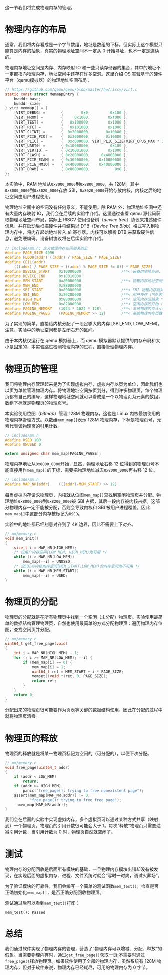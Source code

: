 这一节我们将完成物理内存的管理。

#  物理内存的布局

通常，我们将内存看成是一个字节数组，地址是数组的下标。但实际上这个模型只能算是内存的抽象，真实的物理地址空间不一定从 0 开始寻址，也不一定是连续的。

物理内存地址空间是内存、内存映射 IO 和一些只读存储器的集合，其中的地址不一定都指向物理内存，地址空间中还存在许多空洞。这里介绍 OS 实验基于的硬件平台（qemu模拟器）的物理地址空间布局：

```c
// https://github.com/qemu/qemu/blob/master/hw/riscv/virt.c
static const struct MemmapEntry {
    hwaddr base;
    hwaddr size;
} virt_memmap[] = {
    [VIRT_DEBUG] =       {        0x0,         0x100 },
    [VIRT_MROM] =        {     0x1000,        0xf000 },
    [VIRT_TEST] =        {   0x100000,        0x1000 },
    [VIRT_RTC] =         {   0x101000,        0x1000 },
    [VIRT_CLINT] =       {  0x2000000,       0x10000 },
    [VIRT_PCIE_PIO] =    {  0x3000000,       0x10000 },
    [VIRT_PLIC] =        {  0xc000000, VIRT_PLIC_SIZE(VIRT_CPUS_MAX * 2) },
    [VIRT_UART0] =       { 0x10000000,         0x100 },
    [VIRT_VIRTIO] =      { 0x10001000,        0x1000 },
    [VIRT_FLASH] =       { 0x20000000,     0x4000000 },
    [VIRT_PCIE_ECAM] =   { 0x30000000,    0x10000000 },
    [VIRT_PCIE_MMIO] =   { 0x40000000,    0x40000000 },
    [VIRT_DRAM] =        { 0x80000000,           0x0 },
};
```

本实验中，RAM 地址从`0x8000_0000`到`0x8800_0000`，共 128M。其中`0x8000_0000`到`0x8020_0000`存放 SBI，`0x8020_0000`开始存放内核，内核之后的地址空间由用户进程使用。

物理地址空间中的空洞没有任何意义，不能使用。除 RAM 外，物理地址空间中还有大量内存映射 IO，我们会在后续的实验中介绍。这里通过查看 qemu 源代码获取物理地址空间布局，实际上 RISCV 使用设备树（*device tree*）协议来描述硬件信息，并在启动后扫描硬件并将结果以 DTB（*Device Tree Blob*）格式写入到物理内存中，将内存起始地址传入 a1 寄存器。内核可以解析 DTB 来获取硬件信息，避免硬编码。设备树协议将在后续实验中介绍。

```c
// include/mm.h: 定义物理内存空间相关的宏
#define PAGE_SIZE 4096
#define FLOOR(addr) ((addr) / PAGE_SIZE * PAGE_SIZE)
#define CEIL(addr)                                                             \
    (((addr) / PAGE_SIZE + ((addr) % PAGE_SIZE != 0)) * PAGE_SIZE)
#define DEVICE_START    0x10000000                  /**< 设备树地址空间，暂时不使用 */
#define DEVICE_END      0x10010000
#define MEM_START       0x80000000                  /**< 物理内存地址空间 */
#define MEM_END         0x88000000
#define SBI_START       0x80000000                  /**< SBI 物理内存起始地址 */
#define SBI_END         0x80200000                  /**< 用户程序（包括内核）可用的物理内存地址空间开始 */
#define HIGH_MEM        0x88000000                  /**< 空闲内存区结束 */
#define LOW_MEM         0x82000000                  /**< 空闲内存区开始（可用于用户进程和数据放置） */
#define PAGING_MEMORY   (1024 * 1024 * 128)         /**< 系统物理内存大小 (bytes) */
#define PAGING_PAGES    (PAGING_MEMORY >> 12)       /**< 系统物理内存页数 */
```

为了实现的简单，直接给内核分配了一段足够大的内存 [SBI_END, LOW_MEM)。注意，实验中的地址空间都是左闭右开的区间。

由于本内核仅运行在 qemu 模拟器上，而 qemu 模拟器默认提供的内存布局和大小是固定的，本实验跳过检测物理内存的过程，直接管理物理内存。

# 物理页的管理

我们将物理内存管理起来是为了实现虚拟内存，虚拟内存以页为单位，因此我们也以页为单位管理物理内存。将物理地址空间按页划分，得到许多物理页，每个物理页都有自己的编号，这样物理地址空间就可以看成是一个以物理页为元素的数组，数组下标就是物理页的物理页号。

本实验使用位图（*bitmap*）管理 128M 物理内存，这也是 Linux 内核最初使用的物理内存管理方式。以数组`mem_map[]`表示 128M 物理内存，下标是物理页号，元素代表该物理页的引用计数。

```c
// include/mm.h
#define USED 100
#define UNUSED 0

extern unsigned char mem_map[PAGING_PAGES];
```

物理内存地址从`0x8000_0000`开始，显然，物理地址右移 12 位得到的物理页号不能直接用作`mem_map[]`的下标，需要把物理地址减去`0x8000_0000`再右移 12 位。

```c
// include/mm.h
#define MAP_NR(addr)    (((addr)-MEM_START) >> 12)
```

每当虚拟内存请求物理页，内核就从位图`mem_map[]`查找到空闲物理页并分配。物理地址`0x8000_0000`到`0x8200_0000`被 SBI 占据，其后一段内存被内核占据。这部分物理内存一定不能被分配，否则会导致内核和 SBI 被用户进程覆盖，因此`mem_map[]`中这部分内存被标记为`USED`。

实验中的地址都已经刻意对齐到了 4K 边界，因此不需要上下对齐。

```c
// mm/memory.c
void mem_init()
{
    size_t i = MAP_NR(HIGH_MEM);
    /* 设用户内存空间[LOW_MEM, HIGH_MEM)为可用 */
    while (i > MAP_NR(LOW_MEM))
        mem_map[--i] = UNUSED;
    /* 设SBI与内核内存空间[MEM_START,LOW_MEM)的内存空间为不可用 */
    while (i > MAP_NR(MEM_START))
        mem_map[--i] = USED;
}
```

# 物理页的分配

物理页的分配就是在所有物理页中找到一个空闲（未分配）物理页。实验使用最简单的数据结构管理物理页，自然也使用最简单的方式分配物理页：遍历物理内存位图，查找空闲页并分配。

```c
// mm/memory.c
uint64_t get_free_page(void)
{
    int i = MAP_NR(HIGH_MEM) - 1;
    for (; i >= MAP_NR(LOW_MEM); --i) {
        if (mem_map[i] == 0) {
            mem_map[i] = 1;
            uint64_t ret = MEM_START + i * PAGE_SIZE;
            memset((void *)ret, 0, PAGE_SIZE);
            return ret;
        }
    }
    return 0;
}
```

分配出来的物理页很可能要作为页表等关键的数据结构使用，因此在分配的过程中就将物理页清零。

# 物理页的释放

物理页的释放就是将某一物理页标记为空闲的（可分配的），以便下次分配。

```c
// mm/memory.c
void free_page(uint64_t addr)
{
    if (addr < LOW_MEM)
        return;
    if (addr >= HIGH_MEM)
        panic("free_page(): trying to free nonexistent page");
    assert(mem_map[MAP_NR(addr)] != 0,
           "free_page(): trying to free free page");
    --mem_map[MAP_NR(addr)];
}
```

  我们会在后面的实验中实现虚拟内存，多个虚拟页可以通过某种方式共享（映射到）一个物理页，物理页的引用计数很可能会大于 1。每次“释放”物理页只需要递减引用计数，当引用计数为 0 时，物理页自然就空闲了。

# 测试

物理内存的分配回收是后面所有模块的基础，一旦物理内存模块出错却没有被发现，在实现后面的虚拟内存、进程、文件系统时就会“写时一时爽，调试火葬场”。

为了验证模块的可靠性，我们会编写一个简单的测试函数`mem_test()`，检查是否正确初始化`mem_map[]`，是否正确分配回收物理页。

测试通过后可以看到`mem_test()`打印：

```
mem_test(): Passed
```



# 总结

我们通过软件实现了物理内存的管理，营造了”物理内存可以增减、分配、释放“的假象。当需要物理内存时，通过`get_free_page()`获取一页;不需要时通过`free_page()`释放物理页。如果软件使用了全部的物理内存，虽然系统有 128M 物理内存，但对于软件来说，物理内存已经耗尽，可用的物理内存为 0 字节。

